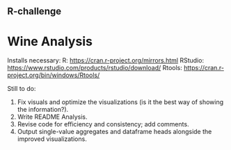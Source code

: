 ## R-challenge

# Wine Analysis



Installs necessary:
R: https://cran.r-project.org/mirrors.html
RStudio: https://www.rstudio.com/products/rstudio/download/
Rtools: https://cran.r-project.org/bin/windows/Rtools/

Still to do:
1. Fix visuals and optimize the visualizations (is it the best way of showing the information?).
2. Write README Analysis.
3. Revise code for efficiency and consistency; add comments.
4. Output single-value aggregates and dataframe heads alongside the improved visualizations.